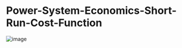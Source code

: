 # Power-System-Economics-Short-Run-Cost-Function
![image](https://github.com/Divya-Samudra/Power-System-Economics-Short-Run-Cost-Function/assets/130666521/188e9804-7a4f-4cdc-ad88-d4d390e1248a)
